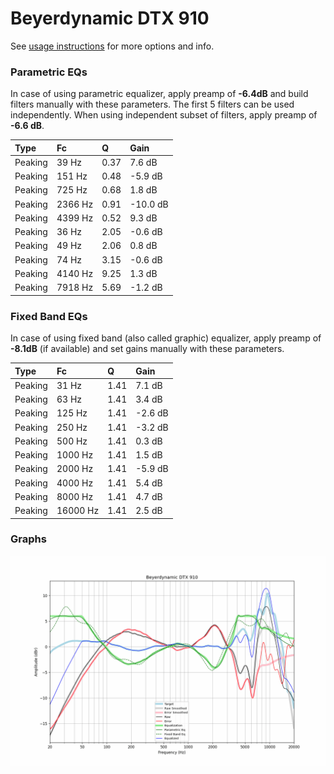 # Beyerdynamic DTX 910
See [usage instructions](https://github.com/jaakkopasanen/AutoEq#usage) for more options and info.

### Parametric EQs
In case of using parametric equalizer, apply preamp of **-6.4dB** and build filters manually
with these parameters. The first 5 filters can be used independently.
When using independent subset of filters, apply preamp of **-6.6 dB**.

| Type    | Fc      |    Q | Gain     |
|:--------|:--------|:-----|:---------|
| Peaking | 39 Hz   | 0.37 | 7.6 dB   |
| Peaking | 151 Hz  | 0.48 | -5.9 dB  |
| Peaking | 725 Hz  | 0.68 | 1.8 dB   |
| Peaking | 2366 Hz | 0.91 | -10.0 dB |
| Peaking | 4399 Hz | 0.52 | 9.3 dB   |
| Peaking | 36 Hz   | 2.05 | -0.6 dB  |
| Peaking | 49 Hz   | 2.06 | 0.8 dB   |
| Peaking | 74 Hz   | 3.15 | -0.6 dB  |
| Peaking | 4140 Hz | 9.25 | 1.3 dB   |
| Peaking | 7918 Hz | 5.69 | -1.2 dB  |

### Fixed Band EQs
In case of using fixed band (also called graphic) equalizer, apply preamp of **-8.1dB**
(if available) and set gains manually with these parameters.

| Type    | Fc       |    Q | Gain    |
|:--------|:---------|:-----|:--------|
| Peaking | 31 Hz    | 1.41 | 7.1 dB  |
| Peaking | 63 Hz    | 1.41 | 3.4 dB  |
| Peaking | 125 Hz   | 1.41 | -2.6 dB |
| Peaking | 250 Hz   | 1.41 | -3.2 dB |
| Peaking | 500 Hz   | 1.41 | 0.3 dB  |
| Peaking | 1000 Hz  | 1.41 | 1.5 dB  |
| Peaking | 2000 Hz  | 1.41 | -5.9 dB |
| Peaking | 4000 Hz  | 1.41 | 5.4 dB  |
| Peaking | 8000 Hz  | 1.41 | 4.7 dB  |
| Peaking | 16000 Hz | 1.41 | 2.5 dB  |

### Graphs
![](./Beyerdynamic%20DTX%20910.png)